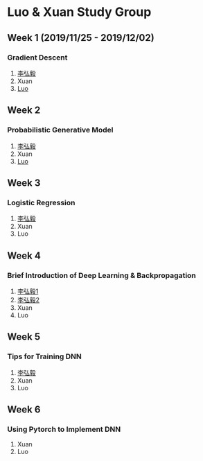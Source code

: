 # Luo & Xuan Study Group

## Week 1 (2019/11/25 - 2019/12/02)
### Gradient Descent
1. [李弘毅](https://www.youtube.com/watch?v=yKKNr-QKz2Q&list=PLJV_el3uVTsPy9oCRY30oBPNLCo89yu49&index=6)
2. Xuan
3. [Luo](./Luo/Gradient_Descent_2019_1125.ipynb)

## Week 2
### Probabilistic Generative Model
1. [李弘毅](https://www.youtube.com/watch?v=fZAZUYEeIMg&list=PLJV_el3uVTsPy9oCRY30oBPNLCo89yu49&index=9)
2. Xuan
3. [Luo](./Luo/Naive_Bayes_2019_1206.ipynb)

## Week 3
### Logistic Regression
1. [李弘毅](https://www.youtube.com/watch?v=hSXFuypLukA&list=PLJV_el3uVTsPy9oCRY30oBPNLCo89yu49&index=10)
2. Xuan
3. Luo

## Week 4
### Brief Introduction of Deep Learning & Backpropagation
1. [李弘毅1](https://www.youtube.com/watch?v=Dr-WRlEFefw&list=PLJV_el3uVTsPy9oCRY30oBPNLCo89yu49&index=11)
2. [李弘毅2](https://www.youtube.com/watch?v=ibJpTrp5mcE&list=PLJV_el3uVTsPy9oCRY30oBPNLCo89yu49&index=12)
3. Xuan
4. Luo

## Week 5 
### Tips for Training DNN
1. [李弘毅](https://www.youtube.com/watch?v=xki61j7z-30&list=PLJV_el3uVTsPy9oCRY30oBPNLCo89yu49&index=16)
2. Xuan
3. Luo

## Week 6
### Using Pytorch to Implement DNN
1. Xuan
2. Luo
